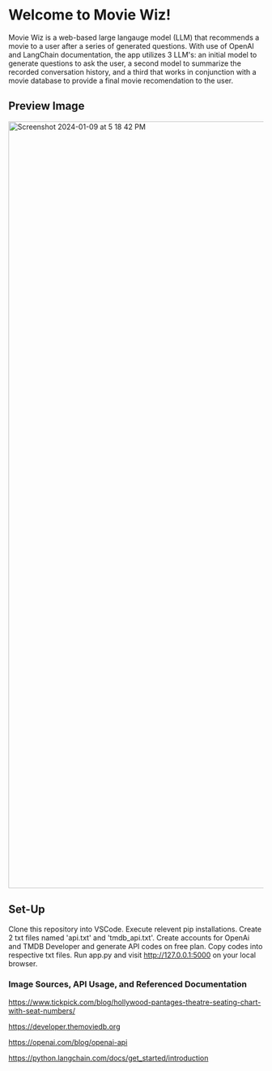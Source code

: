 # Welcome to Movie Wiz!
Movie Wiz is a web-based large langauge model (LLM) that recommends a movie to a user after a series of generated questions. With use of OpenAI and LangChain documentation, the app utilizes 3 LLM's: an initial model to generate questions to ask the user, a second model to summarize the recorded conversation history, and a third that works in conjunction with a movie database to provide a final movie recomendation to the user. 

## Preview Image
<img width="1511" alt="Screenshot 2024-01-09 at 5 18 42 PM" src="https://github.com/mlynch019/movie-genie/assets/113787390/e6e670be-61e2-4a57-b993-bba4f440cfdc">

## Set-Up
Clone this repository into VSCode. Execute relevent pip installations. Create 2 txt files named 'api.txt' and 'tmdb_api.txt'. Create accounts for OpenAi and TMDB Developer and generate API codes on free plan. Copy codes into respective txt files. Run app.py and visit http://127.0.0.1:5000 on your local browser. 


### Image Sources, API Usage, and Referenced Documentation
https://www.tickpick.com/blog/hollywood-pantages-theatre-seating-chart-with-seat-numbers/

https://developer.themoviedb.org

https://openai.com/blog/openai-api

https://python.langchain.com/docs/get_started/introduction 
